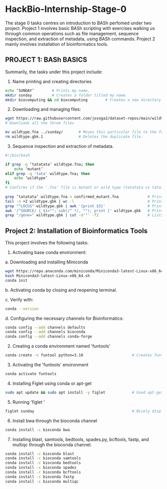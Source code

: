 # HackBio-Internship-Stage-0
The stage 0 tasks centres on introduction to BASh perfomed under two project. Project 1 involves basic BASh scripting with exercises walking us through common operations such as file management, sequence inspection, and extraction of metadata, using BASh commands. Project 2 mainly involves installation of bioinformatics tools.
## PROJECT 1: BASh BASICS
Summarily, the tasks under this project include:
1. Name printing and creating directories
```bash
echo ‘SUNDAY’        # Prints my name.
mkdir sunday         # Creates a folder titled my name.
mkdir biocomputing && cd biocomputing        # Creates a new directory and changes to it with one line of command
```

2. Downloading and managing files:
```bash
wget https://raw.githubusercontent.com/josoga2/dataset-repos/main/wildtype.fna https://raw.githubusercontent.com/josoga2/dataset-repos/main/wildtype.gbk https://raw.githubusercontent.com/josoga2/dataset-repos/main/wildtype.gbk
# Downloads all the three files

mv wildtype.fna ../sunday/       # Moves this particular file to the folder tiltle my name. 
rm wildtype.gbk.1                # Deletes the duplicate file.
```  

3. Sequence inspection and extraction of metadata.
```bash
#!/bin/bash

if grep -q ‘tatatata’ wildtype.fna; then
    echo ‘mutant’
elif grep -q 'tata' wildtype.fna; then
    echo ‘wildtype’
fi
# Confirms if the '.fna' file is mutant or wild type (tatatata vs tata).
 
grep ‘tatatata’ wildtype.fna > confirmed_mutant.fna             # Prints all mutant-matching lines into a new file.
tail -n +2 wildtype.gbk | wc -l                                 # Prints number of lines (excluding header) in the '.gbk' file.
grep "^LOCUS" wildtype.gbk | awk '{print $3}'                   # Prints the sequence length.
awk '/^SOURCE/ { $1=""; sub(/^ */, ""); print }' wildtype.gbk   # Prints the source organism.
grep "/gene=" wildtype.gbk | cut -d'"' -f2                      # Lists all the gene names in the file.
``` 

## Project 2: Installation of Bioinformatics Tools 
This project involves the following tasks:
1. Activating base conda environment:
   
a. Downloading and installing Miniconda
```bash
wget https://repo.anaconda.com/miniconda/Miniconda3-latest-Linux-x86_64.sh   # Downloads Miniconda. 
bash Miniconda3-latest-Linux-x86_64.sh                                       # Installs Miniconda.
conda init                                                                   # Runs Miniconda.
```
b. Activating conda by closing and reopening terminal.

c. Verify with:
```bash
conda --version
```
d. Configuring the necessary channels for Bioinformatics:
```bash
conda config --add channels defaults
conda config --add channels bioconda
conda config --add channels conda-forge
```
2. Creating a conda environment named 'funtools'
```bash
conda create -n funtool python=3.10                      # Creates funtool environment with Python 3.10.
```
3. Activating the 'funtools' environment
```bash
conda activate funtools
```
4. Installing Figlet using conda or apt-get
```bash
sudo apt update && sudo apt install -y figlet            # Used apt-get to install Figlet.
```
5. Running 'figlet <my name>'
```bash
figlet sunday                                            # Nicely displays sunday
```
6. Install bwa through the bioconda channel
```bash
conda install -c bioconda bwa
```
7. Installing blast, samtools, bedtools, spades.py, bcftools, fastp, and multiqc through the bioconda channel.
```bash
conda install -c bioconda blast
conda install -c bioconda samtools
conda install -c bioconda bedtools
conda install -c bioconda spades   
conda install -c bioconda bcftools
conda install -c bioconda fastp
conda install -c bioconda multiqc
```



















